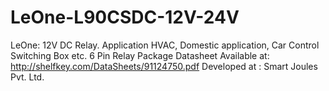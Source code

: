 # LeOne-L90CSDC-12V-24V
LeOne: 12V DC Relay. Application HVAC, Domestic application, Car Control Switching Box etc.
6 Pin Relay Package
Datasheet Available at: http://shelfkey.com/DataSheets/91124750.pdf
Developed at : Smart Joules Pvt. Ltd.
